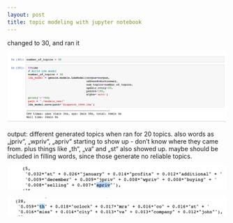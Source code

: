 ```yaml
---
layout: post
title: topic modeling with jupyter notebook
---
```


changed to 30, and ran it

![topics](https://raw.githubusercontent.com/suszette/suszette.github.io/master/img/02.png)

output: different generated topics when ran for 20 topics. also words as „jpriv“, „wpriv“, „apriv“ starting to show up - don’t know where they came from. plus things like „th“, „va“ and „st“ also showed up. maybe should be included in filling words, since those generate no reliable topics.

![topics2](https://raw.githubusercontent.com/suszette/suszette.github.io/master/img/03.png)

![topics3](https://raw.githubusercontent.com/suszette/suszette.github.io/master/img/04.png)
